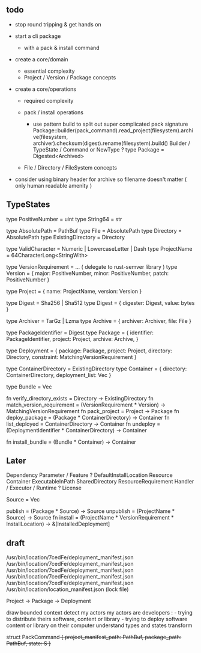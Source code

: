 ## todo

- stop round tripping & get hands on
- start a cli package
    - with a pack & install command
- create a core/domain
    - essential complexity
    - Project / Version / Package concepts
- create a core/operations
    - required complexity
    - pack / install operations
        - use pattern build to split out super complicated pack signature
            Package::builder(pack_command).read_project(filesystem).archive(filesystem, archiver).checksum(digest).rename(filesystem).build()
            Builder / TypeState / Command
            or NewType ?
            type Package = Digested<Archived<Project>>

    - File / Directory / FileSystem concepts


- consider using binary header for archive so filename doesn't matter ( only human readable amenity )




## TypeStates

type PositiveNumber = uint
type String64 = str

type AbsolutePath = PathBuf
type File = AbsolutePath
type Directory = AbsolutePath
type ExistingDirectory = Directory

type ValidCharacter = Numeric | LowercaseLetter | Dash
type ProjectName = 64CharacterLong<StringWith<ValidCharacter>>

type VersionRequirement = ... ( delegate to rust-semver library )
type Version = {
    major: PositiveNumber,
    minor: PositiveNumber,
    patch: PositiveNumber
}

type Project = {
    name: ProjectName,
    version: Version
}

type Digest = Sha256 | Sha512
type Digest = { digester: Digest, value: bytes }

type Archiver = TarGz | Lzma
type Archive = { archiver: Archiver, file: File }

type PackageIdentifier = Digest
type Package = {
    identifier: PackageIdentifier,
    project: Project,
    archive: Archive,
}

type Deployment = {
    package: Package,
    project: Project,
    directory: Directory,
    constraint: MatchingVersionRequirement
}

type ContainerDirectory = ExistingDirectory
type Container = {
    directory: ContainerDirectory,
    deployment_list: Vec<Deployment>
}

type Bundle = Vec<VersionRequirement>


fn verify_directory_exists = Directory -> ExistingDirectory
fn match_version_requirement = (VersionRequirement * Version) -> MatchingVersionRequirement
fn pack_project = Project -> Package
fn deploy_package = (Package * ContainerDirectory) -> Container
fn list_deployed = ContainerDirectory -> Container
fn undeploy = (DeploymentIdentifier * ContainerDirectory) -> Container

fn install_bundle = (Bundle * Container) -> Container


## Later

Dependency
Parameter / Feature ?
DefaultInstallLocation
Resource
    Container
    ExecutableInPath
    SharedDirectory
ResourceRequirement
Handler / Executor / Runtime ?
License

Source = Vec<Package>

publish = (Package * Source) -> Source
unpublish = (ProjectName * Source) -> Source
fn install = (ProjectName * VersionRequirement * InstallLocation) -> &[InstalledDeployment]

## draft



/usr/bin/location/7cedFe/deployment_manifest.json
/usr/bin/location/7cedFe/deployment_manifest.json
/usr/bin/location/7cedFe/deployment_manifest.json
/usr/bin/location/7cedFe/deployment_manifest.json
/usr/bin/location/7cedFe/deployment_manifest.json
/usr/bin/location/location_manifest.json (lock file)

Project -> Package -> Deployment

draw bounded context
detect my actors
    my actors are developers :
        - trying to distribute theirs software, content or library
        - trying to deploy software content or library on their computer
understand types and states transform




struct PackCommand<S> {
    project_manifest_path: PathBuf,
    package_path: PathBuf,
    state: S
}

